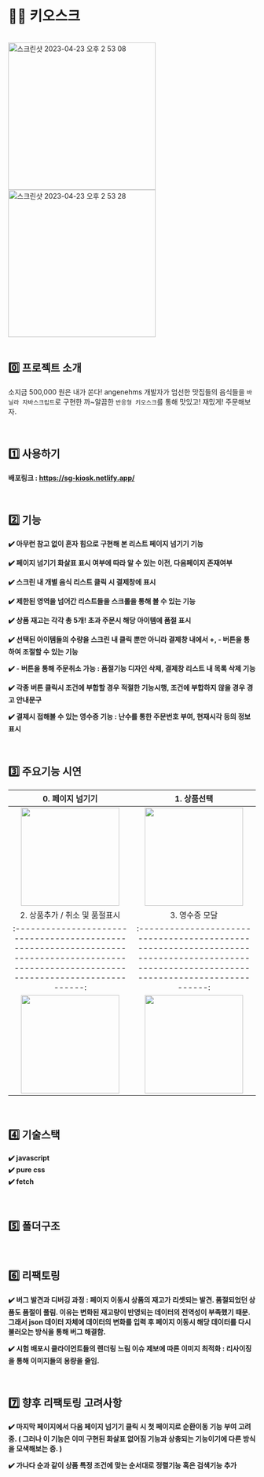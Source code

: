 # 🏳️‍🌈 키오스크

<br>

<img width="300" alt="스크린샷 2023-04-23 오후 2 53 08" src="https://user-images.githubusercontent.com/111214565/233822331-1a279e5b-ceb7-46ab-a947-72c43fdb3b41.png">
<img width="300" alt="스크린샷 2023-04-23 오후 2 53 28" src="https://user-images.githubusercontent.com/111214565/233822335-093fb0d7-fd67-4b7f-bb1a-85ee5c20e2b3.png">

<br>
<br>

## 0️⃣ 프로젝트 소개

소지금 500,000 원은 내가 쏜다! angenehms 개발자가 엄선한 맛집들의 음식들을 `바닐라 자바스크립트`로 구현한 까~알끔한 `반응형 키오스크`를 통해 맛있고! 재밌게! 주문해보자. 

<br>

## 1️⃣ 사용하기

**배포링크 : https://sg-kiosk.netlify.app/**

<br>

## 2️⃣ 기능

**✔️ 아무런 참고 없이 혼자 힘으로 구현해 본 리스트 페이지 넘기기 기능**

**✔️ 페이지 넘기기 화살표 표시 여부에 따라 알 수 있는 이전, 다음페이지 존재여부**

**✔️ 스크린 내 개별 음식 리스트 클릭 시 결제창에 표시**

**✔️ 제한된 영역을 넘어간 리스트들을 스크롤을 통해 볼 수 있는 기능** 

**✔️ 상품 재고는 각각 총 5개! 초과 주문시 해당 아이템에 품절 표시**

**✔️ 선택된 아이템들의 수량을 스크린 내 클릭 뿐만 아니라 결제창 내에서 +, - 버튼을 통하여 조절할 수 있는 기능**

**✔️ - 버튼을 통해 주문취소 가능 : 품절기능 디자인 삭제, 결제창 리스트 내 목록 삭제 기능**

**✔️ 각종 버튼 클릭시 조건에 부합할 경우 적절한 기능시행, 조건에 부합하지 않을 경우 경고 안내문구**

**✔️ 결제시 접해볼 수 있는 영수증 기능 : 난수를 통한 주문번호 부여, 현재시각 등의 정보 표시**

<br>

## 3️⃣ 주요기능 시연

<div align="center">

|                                                            0. 페이지 넘기기                                                                     |                                                           1. 상품선택                                                                          |
| :------------------------------------------------------------------------------------------------------------------------------------------: | :------------------------------------------------------------------------------------------------------------------------------------------: |
| <img src="https://user-images.githubusercontent.com/111214565/234187071-7b92028b-cadc-4ca8-bf4f-64c3830f3e04.gif" height="200" width="200"/> | <img src="https://user-images.githubusercontent.com/111214565/235411576-714c2323-8382-4dfb-a972-8855d652a087.gif" height="200" width="200"/> |
|                                                            2. 상품추가 / 취소 및 품절표시                                                          |                                                            3. 영수증 모달                                                                       |
| :------------------------------------------------------------------------------------------------------------------------------------------: | :------------------------------------------------------------------------------------------------------------------------------------------: |
| <img src="https://user-images.githubusercontent.com/111214565/235414529-fd1bddbe-04f0-4ed7-8808-f5a1479b946e.gif" height="200" width="200"/> | <img src="https://user-images.githubusercontent.com/111214565/235416238-b8c74521-ec32-444b-bdff-6aec459ca266.gif" height="200" width="200"/> |

</div>

<br>

## 4️⃣ 기술스택

**✔️ javascript**
<br>
**✔️ pure css**
<br>
**✔️ fetch**

<br>

## 5️⃣ 폴더구조

<br>

## 6️⃣ 리팩토링

**✔️ 버그 발견과 디버깅 과정 : 페이지 이동시 상품의 재고가 리셋되는 발견. 품절되었던 상품도 품절이 풀림. 이유는 변화된 재고량이 반영되는 데이터의 전역성이 부족했기 때문. 그래서 json 데이터 자체에 데이터의 변화를 입력 후 페이지 이동시 해당 데이터를 다시 불러오는 방식을 통해 버그 해결함.**

**✔️ 시험 배포시 클라이언트들의 렌더링 느림 이슈 제보에 따른 이미지 최적화 : 리사이징을 통해 이미지들의 용량을 줄임.**

<br>

## 7️⃣ 향후 리팩토링 고려사항

**✔️ 마지막 페이지에서 다음 페이지 넘기기 클릭 시 첫 페이지로 순환이동 기능 부여 고려 중. ( 그러나 이 기능은 이미 구현된 화살표 없어짐 기능과 상충되는 기능이기에 다른 방식을 모색해보는 중. )**

**✔️ 가나다 순과 같이 상품 특정 조건에 맞는 순서대로 정렬기능 혹은 검색기능 추가**

